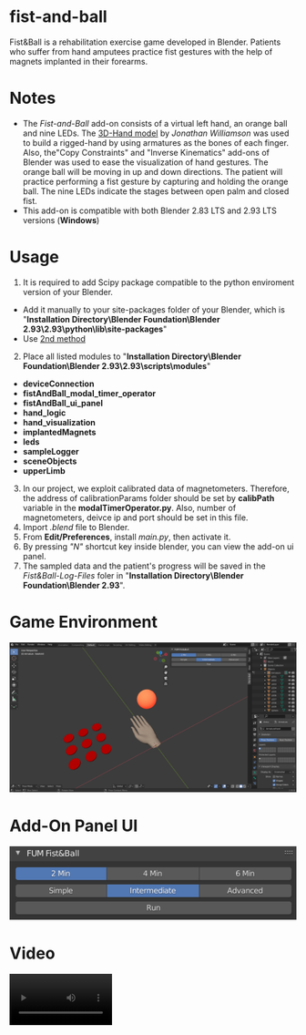# fist-and-ball
Fist&amp;Ball is a rehabilitation exercise game developed in Blender. Patients who suffer from hand amputees practice fist gestures with the help of magnets implanted in their forearms.
# Notes
- The *Fist-and-Ball* add-on consists of a virtual left hand, an orange ball and nine LEDs. The [3D-Hand model](https://blendswap.com/blend/22357) by *Jonathan Williamson* was used to build a rigged-hand by using armatures as the bones of each finger. Also, the"Copy Constraints" and "Inverse Kinematics" add-ons of Blender was used to ease the visualization of hand gestures. The orange ball will be moving in up and down directions. The patient will practice performing a fist gesture by capturing and holding the orange ball. The nine LEDs indicate the stages between open palm and closed fist.
- This add-on is compatible with both Blender 2.83 LTS and 2.93 LTS versions (**Windows**)
# Usage
1. It is required to add Scipy package compatible to the python enviroment version of your Blender.
  - Add it manually to your site-packages folder of your Blender, which is "**Installation Directory\Blender Foundation\Blender 2.93\2.93\python\lib\site-packages**"
  - Use [2nd method](https://stackoverflow.com/questions/11161901/how-to-install-python-modules-in-blender) 
2. Place all listed modules to  "**Installation Directory\Blender Foundation\Blender 2.93\2.93\scripts\modules**"
  - **deviceConnection** 
  - **fistAndBall_modal_timer_operator**
  - **fistAndBall_ui_panel**
  - **hand_logic**
  - **hand_visualization**
  - **implantedMagnets**
  - **leds**
  - **sampleLogger**
  - **sceneObjects**
  - **upperLimb**
3. In our project, we exploit calibrated data of magnetometers. Therefore, the address of calibrationParams folder should be set by **calibPath** variable in the **modalTimerOperator.py**. Also, number of magnetometers, deivce ip and port should be set in this file.
4. Import *.blend* file to Blender.
5. From **Edit/Preferences**, install *main.py*, then activate it.
6. By pressing *"N"* shortcut key inside blender, you can view the add-on ui panel.
7. The sampled data and the patient's progress will be saved in the *Fist&Ball-Log-Files* foler in "**Installation Directory\Blender Foundation\Blender 2.93**".
# Game Environment
![alt text](https://github.com/amirmohammadnsh/fist-and-ball/blob/main/env.jpg)
# Add-On Panel UI
![alt text](https://github.com/amirmohammadnsh/fist-and-ball/blob/main/panel_ui.jpg)
# Video
<video src='https://github.com/amirmohammadnsh/fist-and-ball/blob/main/video-fist-and-ball.mp4' width=180/>

